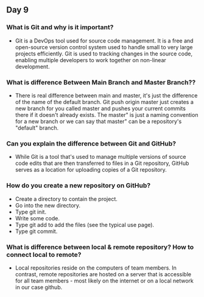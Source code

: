 ## Day 9

### What is Git and why is it important?
- Git is a DevOps tool used for source code management. It is a free and open-source version control system used to handle small to very large projects efficiently. 
Git is used to tracking changes in the source code, enabling multiple developers to work together on non-linear development.

### What is difference Between Main Branch and Master Branch??
- There is real difference between main and master, it's just the difference of the name of the default branch. Git push origin master just creates a new branch for you called master and pushes your current commits there if it doesn't already exists. 
The master" is just a naming convention for a new branch or we can say that master" can be a repository's "default" branch.

### Can you explain the difference between Git and GitHub?
- While Git is a tool that's used to manage multiple versions of source code edits that are then transferred to files in a Git repository, GitHub serves as a location for uploading copies of a Git repository.


### How do you create a new repository on GitHub?
- Create a directory to contain the project.
- Go into the new directory.
- Type git init.
- Write some code.
- Type git add to add the files (see the typical use page).
- Type git commit.


### What is difference between local & remote repository? How to connect local to remote?
- Local repositories reside on the computers of team members. In contrast, remote repositories are hosted on a server that is accessible for all team members - most likely on the internet or on a local network in our case github.
